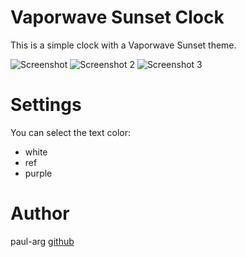 # Vaporwave Sunset Clock
This is a simple clock with a Vaporwave Sunset theme.

![Screenshot](screenshot.png)
![Screenshot 2](screenshot2.png)
![Screenshot 3](screenshot3.png)

# Settings

You can select the text color:
- white
- ref
- purple

# Author

paul-arg [github](https://github.com/paul-arg)